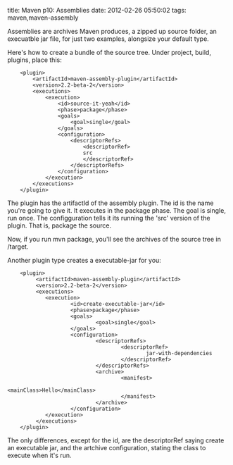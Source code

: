 title: Maven p10: Assemblies
date: 2012-02-26 05:50:02
tags: maven,maven-assembly

Assemblies are archives Maven produces, a zipped up source folder, an execuatble jar file, for just two examples, alongsize your default type. 

Here's how to create a bundle of the source tree. Under project, build, plugins, place this:

  		<plugin>
			<artifactId>maven-assembly-plugin</artifactId>
			<version>2.2-beta-2</version>
			<executions>
				<execution>
					<id>source-it-yeah</id>
					<phase>package</phase>
					<goals> 
						<goal>single</goal>
					</goals>
					<configuration>
						<descriptorRefs>
							<descriptorRef>
							src
							</descriptorRef>
						</descriptorRefs>
					</configuration>
				</execution>
			</executions>
		</plugin>

The plugin has the artifactId of the assembly plugin. The id is the name you're going to give it. It executes in the package phase. The goal is single, run once. The configguration tells it its running the 'src' version of the plugin. That is, package the source.

Now, if you run mvn package, you'll see the archives of the source tree in /target.

Another plugin type creates a executable-jar for you:

		<plugin>
		     <artifactId>maven-assembly-plugin</artifactId>
		     <version>2.2-beta-2</version>
		     <executions>
		        <execution>
		                <id>create-executable-jar</id>
		                <phase>package</phase>
		                <goals>
		                        <goal>single</goal>
		                </goals>
		                <configuration>
		                        <descriptorRefs>
		                                <descriptorRef>
		                                        jar-with-dependencies
		                                </descriptorRef>
		                        </descriptorRefs>
		                        <archive>
		                                <manifest>
		                                        <mainClass>Hello</mainClass>
		                                </manifest>
		                        </archive>
		                </configuration>
		        </execution>
		     </executions>
		</plugin>

The only differences, except for the id, are the descriptorRef saying create an executable jar, and the artchive configuration, stating the class to execute when it's run.
